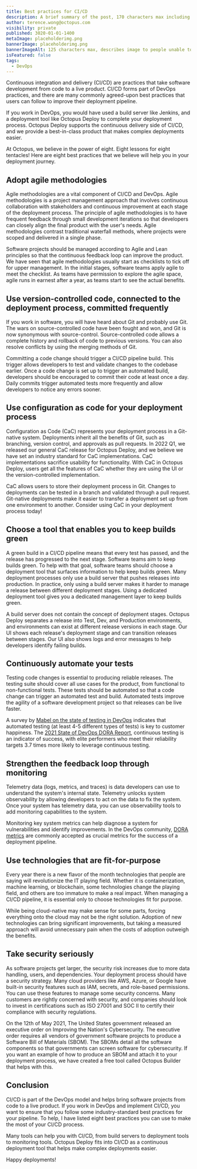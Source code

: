 ```yaml
---
title: Best practices for CI/CD
description: A brief summary of the post, 170 characters max including spaces.
author: terence.wong@octopus.com
visibility: private
published: 3020-01-01-1400
metaImage: placeholderimg.png
bannerImage: placeholderimg.png
bannerImageAlt: 125 characters max, describes image to people unable to see it.
isFeatured: false
tags:
  - DevOps
---
```


<!-- see https://github.com/OctopusDeploy/blog/blob/master/tags.txt for a comprehensive list of tags -->

Continuous integration and delivery (CI/CD) are practices that take software development from code to a live product. CI/CD forms part of DevOps practices, and there are many commonly agreed-upon best practices that users can follow to improve their deployment pipeline. 

If you work in DevOps, you would have used a build server like Jenkins, and a deployment tool like Octopus Deploy to complete your deployment process. Octopus Deploy supports the continuous delivery side of CI/CD, and we provide a best-in-class product that makes complex deployments easier. 

At Octopus, we believe in the power of eight. Eight lessons for eight tentacles! Here are eight best practices that we believe will help you in your deployment journey.

## Adopt agile methodologies

Agile methodologies are a vital component of CI/CD and DevOps. Agile methodologies is a project management approach that involves continuous collaboration with stakeholders and continuous improvement at each stage of the deployment process. The principle of agile methodologies is to have frequent feedback through small development iterations so that developers can closely align the final product with the user's needs. Agile methodologies contrast traditional waterfall methods, where projects were scoped and delivered in a single phase.

Software projects should be managed according to Agile and Lean principles so that the continuous feedback loop can improve the product. We have seen that agile methodologies usually start as checklists to tick off for upper management. In the initial stages, software teams apply agile to meet the checklist. As teams have permission to explore the agile space, agile runs in earnest after a year, as teams start to see the actual benefits.

## Use version-controlled code, connected to the deployment process, committed frequently

If you work in software, you will have heard about Git and probably use Git. The wars on source-controlled code have been fought and won, and Git is now synonymous with source-control. Source-controlled code allows a complete history and rollback of code to previous versions. You can also resolve conflicts by using the merging methods of Git.

Committing a code change should trigger a CI/CD pipeline build. This trigger allows developers to test and validate changes to the codebase earlier. Once a code change is set up to trigger an automated build,  developers should be encouraged to commit their code at least once a day. Daily commits trigger automated tests more frequently and allow developers to notice any errors sooner.


## Use configuration as code for your deployment process

Configuration as Code (CaC) represents your deployment process in a Git-native system. Deployments inherit all the benefits of Git, such as branching, version control, and approvals as pull requests. In 2022 Q1, we released our general CaC release for Octopus Deploy, and we believe we have set an industry standard for CaC implementations. CaC implementations sacrifice usability for functionality. With CaC in Octopus Deploy, users get all the features of CaC whether they are using the UI or the version-controlled implementation.

CaC allows users to store their deployment process in Git. Changes to deployments can be tested in a branch and validated through a pull request. Git-native deployments make it easier to transfer a deployment set up from one environment to another. Consider using CaC in your deployment process today!

## Choose a tool that enables you to keep builds green

A green build in a CI/CD pipeline means that every test has passed, and the release has progressed to the next stage. Software teams aim to keep builds green. To help with that goal, software teams should choose a deployment tool that surfaces information to help keep builds green. Many deployment processes only use a build server that pushes releases into production. In practice, only using a build server makes it harder to manage a release between different deployment stages. Using a dedicated deployment tool gives you a dedicated management layer to keep builds green.

A build server does not contain the concept of deployment stages. Octopus Deploy separates a release into Test, Dev, and Production environments, and environments can exist at different release versions in each stage. Our UI shows each release's deployment stage and can transition releases between stages. Our UI also shows logs and error messages to help developers identify failing builds.

## Continuously automate your tests

Testing code changes is essential to producing reliable releases. The testing suite should cover all use cases for the product, from functional to non-functional tests. These tests should be automated so that a code change can trigger an automated test and build. Automated tests improve the agility of a software development project so that releases can be live faster.

A survey by [Mabel on the state of testing in DevOps](https://www.dropbox.com/s/nnagymzdcnoswc6/Benchmark-Report-State-of-Testing-in-DevOps.pdf?dl=0) indicates that automated testing (at least 4-5 different types of tests) is key to customer happiness. The [2021 State of DevOps DORA Report](https://www.dropbox.com/s/xycst8qsxnpsieu/state-of-devops-2021.pdf?dl=0), continuous testing is an indicator of success, with elite performers who meet their reliability targets 3.7 times more likely to leverage continuous testing.

## Strengthen the feedback loop through monitoring

Telemetry data (logs, metrics, and traces) is data developers can use to understand the system's internal state. Telemetry unlocks system observability by allowing developers to act on the data to fix the system. Once your system has telemetry data, you can use observability tools to add monitoring capabilities to the system.

Monitoring key system metrics can help diagnose a system for vulnerabilities and identify improvements. In the DevOps community, [DORA metrics](https://cloud.google.com/blog/products/devops-sre/using-the-four-keys-to-measure-your-devops-performance) are commonly accepted as crucial metrics for the success of a deployment pipeline.

## Use technologies that are fit-for-purpose

Every year there is a new flavor of the month technologies that people are saying will revolutionize the IT playing field. Whether it is containerization, machine learning, or blockchain, some technologies change the playing field, and others are too immature to make a real impact. When managing a CI/CD pipeline, it is essential only to choose technologies fit for purpose. 

While being cloud-native may make sense for some parts, forcing everything onto the cloud may not be the right solution. Adoption of new technologies can bring significant improvements, but taking a measured approach will avoid unnecessary pain when the costs of adoption outweigh the benefits.

## Take security seriously

As software projects get larger, the security risk increases due to more data handling, users, and dependencies. Your deployment process should have a security strategy. Many cloud providers like AWS, Azure, or Google have built-in security features such as IAM, secrets, and role-based permissions. You can use these features to manage some security concerns. Many customers are rightly concerned with security, and companies should look to invest in certifications such as ISO 27001 and SOC II to certify their compliance with security regulations.

On the 12th of May 2021, The United States government released an executive order on Improving the Nation's Cybersecurity. The executive order requires all vendors of government software projects to produce a Software Bill of Materials (SBOM). The SBOMs detail all the software components so that governments can screen software for cybersecurity. If you want an example of how to produce an SBOM and attach it to your deployment process, we have created a free tool called Octopus Builder that helps with this.

## Conclusion

CI/CD is part of the DevOps model and helps bring software projects from code to a live product. If you work in DevOps and implement CI/CD, you want to ensure that you follow some industry-standard best practices for your pipeline. To help, I have listed eight best practices you can use to make the most of your CI/CD process. 

Many tools can help you with CI/CD, from build servers to deployment tools to monitoring tools. Octopus Deploy fits into CI/CD as a continuous deployment tool that helps make complex deployments easier.

Happy deployments!

